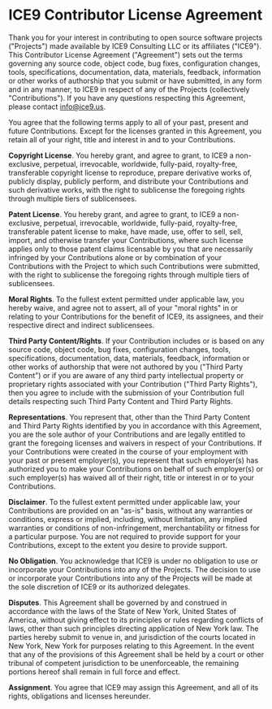 # ICE9 Contributor License Agreement

Thank you for your interest in contributing to open source software
projects ("Projects") made available by ICE9 Consulting LLC or its
affiliates ("ICE9"). This Contributor License Agreement ("Agreement")
sets out the terms governing any source code, object code, bug fixes,
configuration changes, tools, specifications, documentation, data,
materials, feedback, information or other works of authorship that you
submit or have submitted, in any form and in any manner, to ICE9 in
respect of any of the Projects (collectively "Contributions"). If you
have any questions respecting this Agreement, please contact
info@ice9.us.

You agree that the following terms apply to all of your past, present
and future Contributions. Except for the licenses granted in this
Agreement, you retain all of your right, title and interest in and to
your Contributions.

**Copyright License**. You hereby grant, and agree to grant, to ICE9 a
non-exclusive, perpetual, irrevocable, worldwide, fully-paid,
royalty-free, transferable copyright license to reproduce, prepare
derivative works of, publicly display, publicly perform, and distribute
your Contributions and such derivative works, with the right to
sublicense the foregoing rights through multiple tiers of sublicensees.

**Patent License**. You hereby grant, and agree to grant, to ICE9 a
non-exclusive, perpetual, irrevocable, worldwide, fully-paid,
royalty-free, transferable patent license to make, have made, use, offer
to sell, sell, import, and otherwise transfer your Contributions, where
such license applies only to those patent claims licensable by you that
are necessarily infringed by your Contributions alone or by combination
of your Contributions with the Project to which such Contributions were
submitted, with the right to sublicense the foregoing rights through
multiple tiers of sublicensees.

**Moral Rights**. To the fullest extent permitted under applicable law,
you hereby waive, and agree not to assert, all of your "moral rights" in
or relating to your Contributions for the benefit of ICE9, its assignees,
and their respective direct and indirect sublicensees.

**Third Party Content/Rights**. If your Contribution includes or is
based on any source code, object code, bug fixes, configuration changes,
tools, specifications, documentation, data, materials, feedback,
information or other works of authorship that were not authored by you
("Third Party Content") or if you are aware of any third party
intellectual property or proprietary rights associated with your
Contribution ("Third Party Rights"), then you agree to include with the
submission of your Contribution full details respecting such Third Party
Content and Third Party Rights.

**Representations**. You represent that, other than the Third Party
Content and Third Party Rights identified by you in accordance with this
Agreement, you are the sole author of your Contributions and are legally
entitled to grant the foregoing licenses and waivers in respect of your
Contributions. If your Contributions were created in the course of your
employment with your past or present employer(s), you represent that
such employer(s) has authorized you to make your Contributions on behalf
of such employer(s) or such employer(s) has waived all of their right,
title or interest in or to your Contributions.

**Disclaimer**. To the fullest extent permitted under applicable law,
your Contributions are provided on an "as-is" basis, without any
warranties or conditions, express or implied, including, without
limitation, any implied warranties or conditions of non-infringement,
merchantability or fitness for a particular purpose. You are not
required to provide support for your Contributions, except to the extent
you desire to provide support.

**No Obligation**. You acknowledge that ICE9 is under no obligation to
use or incorporate your Contributions into any of the Projects. The
decision to use or incorporate your Contributions into any of the
Projects will be made at the sole discretion of ICE9 or its authorized
delegates.

**Disputes**. This Agreement shall be governed by and construed in
accordance with the laws of the State of New York, United States of
America, without giving effect to its principles or rules regarding
conflicts of laws, other than such principles directing application of
New York law. The parties hereby submit to venue in, and jurisdiction of
the courts located in New York, New York for purposes relating to this
Agreement. In the event that any of the provisions of this Agreement
shall be held by a court or other tribunal of competent jurisdiction to
be unenforceable, the remaining portions hereof shall remain in full
force and effect.

**Assignment**. You agree that ICE9 may assign this Agreement, and all
of its rights, obligations and licenses hereunder.
